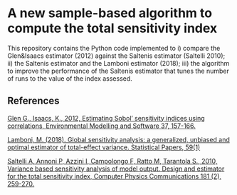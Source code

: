 # A new sample-based algorithm to compute the total sensitivity index
This repository contains the Python code implemented to i) compare the Glen&Isaacs estimator (2012) against the Saltenis estimator (Saltelli 2010); ii) the Saltenis estimator and the Lamboni estimator (2018); iii) the algorithm to improve the performance of the Saltenis estimator that tunes the number of runs to the value of the index assessed.

## References
[Glen G., Isaacs, K., 2012, Estimating Sobol’ sensitivity indices using correlations, Environmental Modelling and Software 37, 157-166.](https://www.sciencedirect.com/science/article/pii/S1364815212001065?via%3Dihub)

[Lamboni, M. (2018). Global sensitivity analysis: a generalized, unbiased and optimal estimator of total-effect variance. Statistical Papers, 59(1)](https://link.springer.com/article/10.1007/s00362-016-0768-5) 

[Saltelli A, Annoni P, Azzini I, Campolongo F, Ratto M, Tarantola S., 2010, Variance based sensitivity analysis of model output. Design and estimator for the total sensitivity index, Computer Physics Communications 181 (2), 259-270.](https://www.sciencedirect.com/science/article/pii/S0010465509003087?via%3Dihub) 
